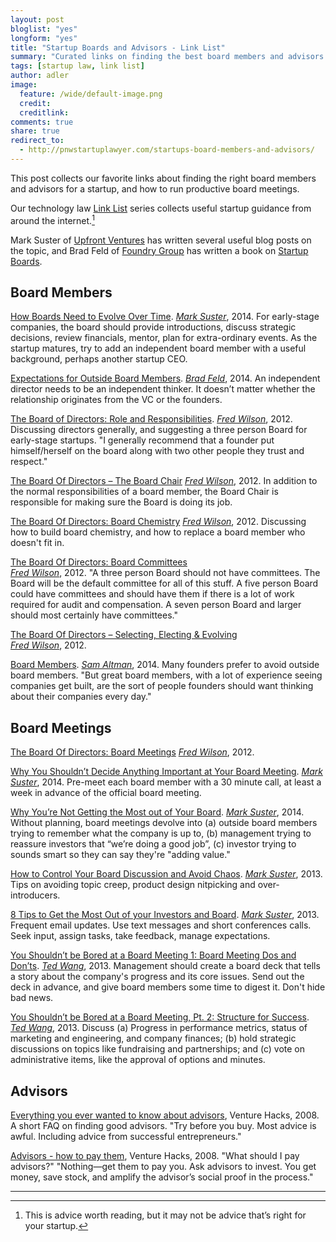 ```yaml
---
layout: post
bloglist: "yes"
longform: "yes"
title: "Startup Boards and Advisors - Link List"
summary: "Curated links on finding the best board members and advisors for a startup."
tags: [startup law, link list]
author: adler
image:
  feature: /wide/default-image.png
  credit:
  creditlink:
comments: true
share: true
redirect_to:
  - http://pnwstartuplawyer.com/startups-board-members-and-advisors/
---
```




<p class="big-text">This post collects our favorite links about finding the right board members and advisors for a startup, and how to run productive board meetings. </p>

Our technology law <a href="/tags/#link+list">Link List</a> series collects useful startup guidance from around the internet.[^1]  

[^1]: This is advice worth reading, but it may not be advice that’s right for your startup.


Mark Suster of [Upfront Ventures](http://upfront.com/) has written several useful blog posts on the topic, and Brad Feld of [Foundry Group](http://foundrygroup.com/) has written a book on [Startup Boards](http://www.amazon.com/Startup-Boards-Getting-Board-Directors/dp/1118443667).  



## Board Members

[How Boards Need to Evolve Over Time](http://www.bothsidesofthetable.com/2014/01/06/how-boards-need-to-evolve-over-time/). [*Mark Suster*](https://twitter.com/msuster), 2014. For early-stage companies, the board should provide introductions, discuss strategic decisions, review financials, mentor, plan for extra-ordinary events. As the startup matures, try to add an independent board member with a useful background, perhaps another startup CEO. 

[Expectations for Outside Board Members](http://www.feld.com/archives/2014/04/expectations-outside-board-members.html). [*Brad Feld*](https://twitter.com/bfeld), 2014. An independent director needs to be an independent thinker. It doesn’t matter whether the relationship originates from the VC or the founders. 


[The Board of Directors: Role and Responsibilities](http://avc.com/2012/03/the-board-of-directors-role-and-responsibilities/). [*Fred Wilson*](https://twitter.com/fredwilson), 2012. Discussing directors generally, and suggesting a three person Board for early-stage startups. "I generally recommend that a founder put himself/herself on the board along with two other people they trust and respect."

[The Board Of Directors – The Board Chair](http://avc.com/2012/03/the-board-of-directors-the-board-chair/)
[*Fred Wilson*](https://twitter.com/fredwilson), 2012. In addition to the normal responsibilities of a board member, the Board Chair is responsible for making sure the Board is doing its job.

[The Board Of Directors: Board Chemistry](http://avc.com/2012/03/the-board-of-directors-board-chemistry/) 
[*Fred Wilson*](https://twitter.com/fredwilson), 2012. Discussing how to build board chemistry, and how to replace a board member who doesn't fit in. 

[The Board Of Directors: Board Committees](http://avc.com/2012/04/the-board-of-directors-board-committees/)   
[*Fred Wilson*](https://twitter.com/fredwilson), 2012. "A three person Board should not have committees. The Board will be the default committee for all of this stuff. A five person Board could have committees and should have them if there is a lot of work required for audit and compensation. A seven person Board and larger should most certainly have committees."

[The Board Of Directors – Selecting, Electing & Evolving](http://avc.com/2012/03/the-board-of-directors-selecting-electing-evolving/)  
[*Fred Wilson*](https://twitter.com/fredwilson), 2012. 


[Board Members](http://blog.samaltman.com/board-members). [*Sam Altman*](https://twitter.com/sama), 2014. Many founders prefer to avoid outside board members. "But great board members, with a lot of experience seeing companies get built, are the sort of people founders should want thinking about their companies every day."  



## Board Meetings

[The Board Of Directors: Board Meetings](http://avc.com/2012/04/the-board-of-directors-board-meetings/)
[*Fred Wilson*](https://twitter.com/fredwilson), 2012. 

[Why You Shouldn’t Decide Anything Important at Your Board Meeting](http://www.bothsidesofthetable.com/2014/03/19/why-you-shouldnt-decide-anything-important-at-your-board-meeting/). [*Mark Suster*](https://twitter.com/msuster), 2014. Pre-meet each board member with a 30 minute call, at least a week in advance of the official board meeting. 

[Why You’re Not Getting the Most out of Your Board](http://www.bothsidesofthetable.com/2013/12/09/why-youre-not-getting-the-most-out-of-your-board/). [*Mark Suster*](https://twitter.com/msuster), 2014. Without planning, board meetings devolve into (a) outside board members trying to remember what the company is up to,  (b) management trying to reassure investors that “we’re doing a good job”, (c) investor trying to sounds smart so they can say they're "adding value." 

[How to Control Your Board Discussion and Avoid Chaos](http://www.bothsidesofthetable.com/2013/12/10/how-to-control-your-board-discussion-and-avoid-chaos/). [*Mark Suster*](https://twitter.com/msuster), 2013. Tips on avoiding topic creep, product design nitpicking and over-introducers. 

[8 Tips to Get the Most Out of your Investors and Board](http://www.bothsidesofthetable.com/2013/05/27/8-tips-to-get-the-most-out-of-your-investors-and-board/). [*Mark Suster*](https://twitter.com/msuster), 2013. Frequent email updates. Use text messages and short conferences calls. Seek input, assign tasks, take feedback, manage expectations. 

[You Shouldn’t be Bored at a Board Meeting 1: Board Meeting Dos and Don’ts](http://pando.com/2013/02/27/you-shouldnt-be-bored-at-a-board-meeting-pt-1-board-meeting-dos-and-donts/). [*Ted Wang*](https://twitter.com/twang), 2013. Management should create a board deck that tells a story about the company's progress and its core issues. Send out the deck in advance, and give board members some time to digest it. Don't hide bad news. 

[You Shouldn’t be Bored at a Board Meeting, Pt. 2: Structure for Success](http://pando.com/2013/03/01/you-shouldnt-be-bored-at-a-board-meeting-pt-2-structure-for-success/).  [*Ted Wang*](https://twitter.com/twang), 2013. Discuss (a) Progress in performance metrics, status of marketing and engineering, and company finances; (b) hold strategic discussions on topics like fundraising and partnerships; and (c) vote on administrative items, like the approval of options and minutes. 


## Advisors 

[Everything you ever wanted to know about advisors](http://venturehacks.com/articles/advisors), Venture Hacks, 2008. A short FAQ on finding good advisors. "Try before you buy. Most advice is awful. Including advice from successful entrepreneurs." 

[Advisors - how to pay them](http://venturehacks.com/articles/advisors-part-2), Venture Hacks, 2008. "What should I pay advisors?" "Nothing—get them to pay you. Ask advisors to invest. You get money, save stock, and amplify the advisor’s social proof in the process." 



- - - 
